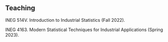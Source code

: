 ## Teaching

INEG 514V. Introduction to Industrial Statistics (Fall 2022).

INEG 4163. Modern Statistical Techniques for Industrial Applications (Spring 2023).
